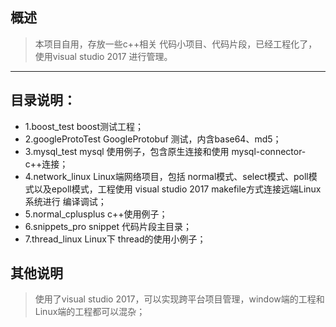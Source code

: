 ## 概述
>本项目自用，存放一些c++相关 代码小项目、代码片段，已经工程化了，使用visual studio 2017 进行管理。

****

## 目录说明：
- 1.boost_test boost测试工程；
- 2.googleProtoTest GoogleProtobuf 测试，内含base64、md5；
- 3.mysql_test mysql 使用例子，包含原生连接和使用 mysql-connector-c++连接；
- 4.network_linux Linux端网络项目，包括 normal模式、select模式、poll模式以及epoll模式，工程使用 visual studio 2017 makefile方式连接远端Linux系统进行 编译调试；
- 5.normal_cplusplus c++使用例子；
- 6.snippets_pro snippet 代码片段主目录；
- 7.thread_linux Linux下 thread的使用小例子；

## 其他说明
>使用了visual studio 2017，可以实现跨平台项目管理，window端的工程和Linux端的工程都可以混杂；
